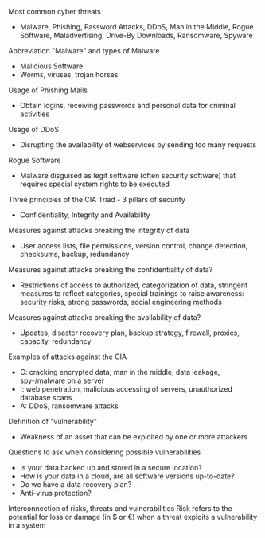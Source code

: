 Most common cyber threats
 - Malware, Phishing, Password Attacks, DDoS, Man in the Middle, Rogue Software, Maladvertising, Drive-By Downloads, Ransomware, Spyware

Abbreviation "Malware" and types of Malware
 - Malicious Software
 - Worms, viruses, trojan horses

Usage of Phishing Mails
 - Obtain logins, receiving passwords and personal data for criminal activities

Usage of DDoS
 - Disrupting the availability of webservices by sending too many requests

Rogue Software
 - Malware disguised as legit software (often security software) that requires special system rights to be executed

Three principles of the CIA Triad - 3 pillars of security
 - Confidentiality, Integrity and Availability

Measures against attacks breaking the integrity of data
 - User access lists, file permissions, version control, change detection, checksums, backup, redundancy

Measures against attacks breaking the confidentiality of data?
 - Restrictions of access to authorized, categorization of data, stringent measures to reflect categories, special trainings to raise awareness: security risks, strong passwords, social engineering methods

Measures against attacks breaking the availability of data?
 - Updates, disaster recovery plan, backup strategy, firewall, proxies, capacity, redundancy

Examples of attacks against the CIA
 - C: cracking encrypted data, man in the middle, data leakage, spy-/malware on a server
 - I: web penetration, malicious accessing of servers, unauthorized database scans
 - A: DDoS, ransomware attacks

Definition of "vulnerability" 
 - Weakness of an asset that can be exploited by one or more attackers

Questions to ask when considering possible vulnerabilities
 - Is your data backed up and stored in a secure location?
 - How is your data in a cloud, are all software versions up-to-date?
 - Do we have a data recovery plan?
 - Anti-virus protection?

Interconnection of risks, threats and vulnerabilities
Risk refers to the potential for loss or damage (in $ or €) when a threat exploits a vulnerability in a system
